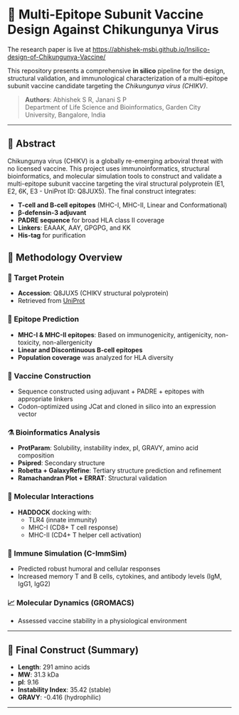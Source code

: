 # 🧬 Multi-Epitope Subunit Vaccine Design Against Chikungunya Virus

The research paper is live at https://abhishek-msbi.github.io/Insilico-design-of-Chikungunya-Vaccine/

This repository presents a comprehensive **in silico** pipeline for the design, structural validation, and immunological characterization of a multi-epitope subunit vaccine candidate targeting the *Chikungunya virus (CHIKV)*.

> **Authors**: Abhishek S R, Janani S P  
> Department of Life Science and Bioinformatics, Garden City University, Bangalore, India

---

## 📄 Abstract

Chikungunya virus (CHIKV) is a globally re-emerging arboviral threat with no licensed vaccine. This project uses immunoinformatics, structural bioinformatics, and molecular simulation tools to construct and validate a multi-epitope subunit vaccine targeting the viral structural polyprotein (E1, E2, 6K, E3 - UniProt ID: Q8JUX5). The final construct integrates:

- **T-cell and B-cell epitopes** (MHC-I, MHC-II, Linear and Conformational)
- **β-defensin-3 adjuvant**
- **PADRE sequence** for broad HLA class II coverage
- **Linkers**: EAAAK, AAY, GPGPG, and KK
- **His-tag** for purification

## 🔬 Methodology Overview

### 🎯 Target Protein
- **Accession**: Q8JUX5 (CHIKV structural polyprotein)
- Retrieved from [UniProt](https://www.uniprot.org/)

### 🧩 Epitope Prediction
- **MHC-I & MHC-II epitopes**: Based on immunogenicity, antigenicity, non-toxicity, non-allergenicity
- **Linear and Discontinuous B-cell epitopes**
- **Population coverage** was analyzed for HLA diversity

### 🧱 Vaccine Construction
- Sequence constructed using adjuvant + PADRE + epitopes with appropriate linkers
- Codon-optimized using JCat and cloned in silico into an expression vector

### ⚗️ Bioinformatics Analysis
- **ProtParam**: Solubility, instability index, pI, GRAVY, amino acid composition
- **Psipred**: Secondary structure
- **Robetta + GalaxyRefine**: Tertiary structure prediction and refinement
- **Ramachandran Plot + ERRAT**: Structural validation

### 🧬 Molecular Interactions
- **HADDOCK** docking with:
  - TLR4 (innate immunity)
  - MHC-I (CD8+ T cell response)
  - MHC-II (CD4+ T helper cell activation)

### 🧪 Immune Simulation (C-ImmSim)
- Predicted robust humoral and cellular responses
- Increased memory T and B cells, cytokines, and antibody levels (IgM, IgG1, IgG2)

### 📈 Molecular Dynamics (GROMACS)
- Assessed vaccine stability in a physiological environment

---

## 🧪 Final Construct (Summary)

- **Length**: 291 amino acids
- **MW**: 31.3 kDa
- **pI**: 9.16
- **Instability Index**: 35.42 (stable)
- **GRAVY**: -0.416 (hydrophilic)

---



